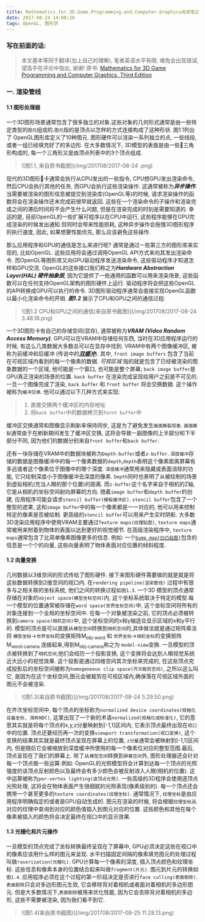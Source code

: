 ```yaml
---
title: Mathematics.for.3D.Game.Programming.and.Computer.Graphics阅读笔记
date: 2017-08-24 14:08:28
tags: OpenGL, 图形学
---
```


### 写在前面的话: 
> 本文基本等同于翻译(加上自己的理解), 笔者英语水平有限, 难免会出现错误, 望高手在评论中指出, 谢谢!
> 原书: [Mathematics for 3D Game Programming and Computer Graphics, Third Edition][1_booksite] 

### 一. 渲染管线
#### 1.1 图形处理器
一个3D图形场景通常包含了很多独立的对象.这些对象的几何形式通常是由一些特定类型的`图元`组成的.`图元`指的是顶点以怎样的方式连接构成了这种形状. 图1.1列出了 OpenGL图形库定义了10种图元. 图形硬件可以渲染一系列独立的点, 一些线段, 或者一组已经填充好了的多边形. 在大多数情况下, 3D模型的表面是由一些三角形构成的, 每一个三角形又是由顶点列表中的3个顶点组成.
> ![图1.1, 来自原书截图](/img/201708/2017-08-24 .png)

现代的3D图形卡通常会执行从CPU发出的一些指令, CPU想GPU发出渲染命令, 然后CPU会执行其他的任务, 而GPU会执行这些渲染操作. 这通常被称为***异步操作***. 当需要被渲染的图形信息被提交到渲染库(OpenGL等)的时候, 请求渲染操作的函数将会在渲染操作还未完成前很早就返回. 这些在一个渲染命令的子操作和渲染完成之间的滞后时间将不会产生什么问题, 但是在渲染完成的时刻是需要知道的. 幸运的是, 目前OpenGL的一些扩展可程序以在CPU中运行, 这些程序能够在GPU完成渲染的时候发出通知.但同时会带来性能损耗, 这种异步操作会拖慢3D图形程序的执行速度, 因此, 如果想要性能优先, 那么应该避免这些操作.

那么应用程序和GPU的通信是怎么来进行呢? 通常是通过一些第三方的图形库来实现的, 比如OpenGL. 这些应用将会通过调用OpenGL API方式来向其发出渲染命令. 而OpenGL等图形库又向GPU驱动程序发送渲染命令, 这些驱动程序才知道怎样和GPU交流. OpenGL的这些接口我们称之为***Hardware Abstraction Layer(HAL) 硬件抽象层***, 因为它提供了一些通用的函数可以用来渲染场景, 这些函数可以在任何支持OpenGL架构的图形硬件上运行. 驱动程序将会把这些OpenGL的API转换成GPU可以执行的命令. 3D图形驱动程序通常会直接实现OpenGL函数以最小化渲染命令的开销. ***图1.2*** 展示了CPU和GPU之间的通信过程:
>![图1.2 CPU和GPU之间的通信(来自原书截图)](/img/201708/2017-08-24 3.48.18.png)

一个3D图形卡有自己的存储空间(显存), 通常被称为***VRAM (Video Random Access Memory)***. GPU可以在VRAM中存储任何东西, 当时在3D应用程序运行的时候, 有这么几类数据大多数总可以在显存中找到. VRAM中有两个图像缓冲区, 被称为前缓冲和后缓冲 (传说中的[***双缓冲***][2_double_swap]). 其中, `front image buffers` 包含了当前在可视区域内看到的每一个像素的数据. *可视区域* 指的就是包含了已经被渲染的图象数据的一个区域, 他可能是一个窗口, 也可能是整个屏幕; `back image buffer`是GPU真正渲染的场景的位置. `back buffer` 在渲染完成呈现给用户之前是不可见的. 一旦一个图像完成了渲染, `back buffer` 和 `front buffer` 将会交换数据. 这个操作被称为`缓冲交换`. 他可以通过以下几种方式来实现:
> 1. 直接交换两个缓冲区的内存地址
> 2. 将`back buffer`中的数据拷贝到`fornt buffer`中

缓冲区交换通常和图像显示刷新率保持同步, 这是为了避免发生`画面撕裂现象`. `画面撕裂`通常由于在刷新期间发生了缓冲区交换, 这将会导致一副图像的上半部分和下半部分不同, 因为他们的数据分别来自`front buffer`和`back buffer`.

还有一块存储在VRAM中的数据块被称为`Depth-buffer`或者`z-buffer`. `深度缓冲`存储的数据是图像缓冲中的每一个像素数据的`depth`,`depth`表明这个像素距离屏幕有多远或者这个像素位于图像中的哪个深度. `深度缓冲`通常用来隐藏或表面消除的功能, 它只绘制深度小于图像缓冲去深度的像素. `Depth`同时也表明了从被绘制的场景到虚拟相机(充当人眼的那个位置)的距离. 而`z-buffer`这个名字来自于相机的Z轴, 它是从相机的坐标空间射向屏幕的方向.
随着`image buffer`和`depth buffer`的创建, 应用程序可能会请求`stencil buffer(模板缓冲区)`. `stencil buffer`包含了一个整型的遮罩, 这和`image buffer`中的每一个像素都是一一对应的, 他可以用来控制特定的像素是否被绘制. 更高级的`stencil buffer`可以用来产生实时阴影.
大多数3D渲染应用程序中使用VRAM主要通过`Texture maps(纹理贴图)`, `texture maps`通常被用来附着到物体的表面以达到更好的视觉细节. 在高级渲染程序中, `texture maps`通常包含了比简单像素图像更多的信息. 例如: 一个[`bump map(凹凸贴图)`][3_bumpmap]包含的信息是一个个的向量, 这些向量表明了物体表面对应位置的倾斜程度. 

#### 1.2 向量变换

几何数据以3维空间的形式传给了图形硬件. 接下来图形硬件需要做的就是就是将这些数据转换到2维空间的视口内. 在`rendering pipeline(渲染管线)` 过程中有很多与之相关联的坐标系统, 他们之间的转换过程如`图1.3`. 一个3D 模型的顶点通常存储在对象的`object space(模型坐标空间)`内, 这个坐标系统取决于特定的模型.每一个模型的位置通常被存储在`word space(世界坐标空间)`中, 这个坐标空间将所有的对象连接到一个全局的坐标空间中. 在每一个对象被渲染之前, 它的顶点必须被转换到`camera space(相机空间)`中, 这个坐标空间的x和y轴适合显示区域的x和y平行的. 模型的顶点是可以直接从`模型空间`转换到`相机空间`的,具体做法就是通过矩阵乘法将 `模型坐标`->`世界坐标`的变换矩阵M<sub>obj-word</sub> 和 `世界坐标`->`相机坐标`的变换矩阵M<sub>word-camera</sub> 连接起来,得到M<sub>obj-camera</sub>称之为 `model-view`变换.
一旦模型的顶点被转换到了`相机空间`,他们会经历一个投影变换, 这个变换将会达到人眼视觉系统近大远小的视觉效果. 这个投影是通过四维空间其次坐标来完成的, 在这些顶点完成投影后的坐标空间被称为`homogeneous clip space(齐次裁剪空间)`, 之所以这么叫它, 是因为在这个坐标空间,图元会被裁剪在可视区域内,确保落在可视区域外面的图元不会被渲染.
> ![图1.3(来自原书截图)](/img/201708/2017-08-24 5.29.50.png)

在齐次坐标空间中, 每个顶点的坐标称为`normalized device coordinates(规格化设备坐标, 简称NDC)`, 这里出现了一个新的术语`normalized(规格化或标准化)`, 它的意思其实就是将每个顶点的x,y,z分量映射到[-1,1]区间内, 它表示顶点最终出现在`视口`中的位置. 顶点还要经历再一次的变换`viewport transformation(视口变换)`, 这个变换的结果其实就是最终顶点呈现在屏幕上的位置, `z分量`通常会被映射到[-1,1]区间内, 但是随后它会被缩放到深度缓冲所使用的每一个像素位对应的整型范围.最后, 顶点呈现在了我们的屏幕上.
除了从`模型空间`转换到`屏幕空间`外, 图形处理器还会针对每一个顶点做一些运算.例如: OpenGL的光照模型将会计算到达每一个顶点的光照强度的该顶点反射颜色以及最终会有多少颜色会被反射进入人眼(相机的位置). 这中运算被称为`per-vertex lighting(逐顶点光照)`. 一些高级的3D程序会使用逐顶点光照处理, 这将会在物体表面产生很细腻的光照表现(像素级别的).
每一个顶点还会携带一个甚至更多的`texture coordinates(纹理坐标)`. 通常情况下, `纹理坐标`是由应用程序明确指定的或者是GPU自动生成的. 图元在渲染的时候, 将会根据`纹理坐标`从对应的纹理中查询到对应的颜色值插入到图元对应的位置. 这些颜色和其他在每个像素被插入的颜色将会决定最终在视口中的显示效果.

#### 1.3 光栅化和片元操作

一旦模型的顶点完成了坐标转换最终呈现在了屏幕中, GPU必须决定这些在视口中的像素应该用什么样的图元来呈现. 水平扫描固定间隔的像素填充图元的处理过程叫做`raserization(光栅化)`. GPU计算每一个像素的深度, 插入顶点颜色和纹理坐标. 这些信息和像素本身的位置结合起来叫做`fragment(片元)`.
图元到片元的转换如`图1.4`. 应用程序必须在这个过程的第一阶段决定是否进行`face culling(表面剔除)`.`表面剔除`只会对多边形图元生效, 它会移除背对着相机或者面对着相机的多边形图元. 但是大多数情况下,`表面剔除`被用来优化性能, 因为它会去除背对着相机的多边形, 这些不需要被渲染, 因为我们看不到它.

> ![图1.4(来自原书截图)](/img/201708/2017-08-25 11.28.13.png)





[1_booksite]: http://www.mathfor3dgameprogramming.com/
[2_double_swap]: https://baike.baidu.com/item/%E5%8F%8C%E7%BC%93%E5%86%B2/10953356?fr=aladdin
[3_bumpmap]: https://en.wikipedia.org/wiki/Bump_mapping